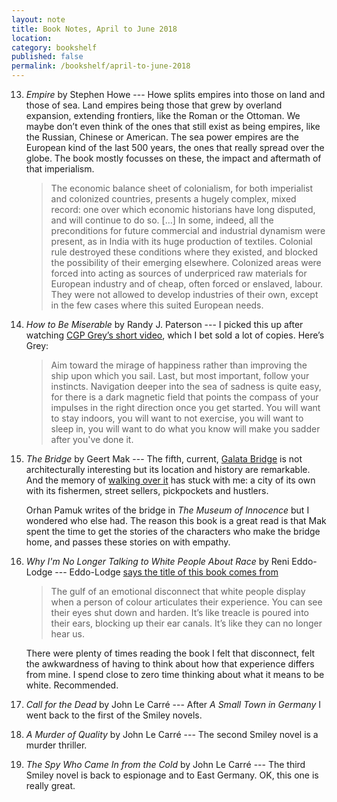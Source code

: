 ```yaml
---
layout: note
title: Book Notes, April to June 2018
location:
category: bookshelf
published: false
permalink: /bookshelf/april-to-june-2018
---
```


13. _Empire_ by Stephen Howe --- Howe splits empires into those on land and
    those of sea. Land empires being those that grew by overland expansion,
    extending frontiers, like the Roman or the Ottoman. We maybe don’t even
    think of the ones that still exist as being empires, like the Russian,
    Chinese or American. The sea power empires are the European kind of the last
    500 years, the ones that really spread over the globe. The book mostly
    focusses on these, the impact and aftermath of that imperialism.

    > The economic balance sheet of colonialism, for both imperialist and
    > colonized countries, presents a hugely complex, mixed record: one over
    > which economic historians have long disputed, and will continue to do so.
    > […] In some, indeed, all the preconditions for future commercial and
    > industrial dynamism were present, as in India with its huge production of
    > textiles. Colonial rule destroyed these conditions where they existed, and
    > blocked the possibility of their emerging elsewhere. Colonized areas were
    > forced into acting as sources of underpriced raw materials for European
    > industry and of cheap, often forced or enslaved, labour. They were not
    > allowed to develop industries of their own, except in the few cases where
    > this suited European needs.
 
14. _How to Be Miserable_ by Randy J. Paterson --- I picked this up after
    watching [CGP Grey’s short video][grey], which I bet sold a lot of copies.
    Here’s Grey:
 
    > Aim toward the mirage of happiness rather than improving the ship upon
    > which you sail. Last, but most important, follow your instincts.
    > Navigation deeper into the sea of sadness is quite easy, for there is a
    > dark magnetic field that  points the compass of your impulses in the right
    > direction once you get started. You will want to stay indoors, you will
    > want to not exercise, you will want to sleep in, you will want to do what
    > you know will make you sadder after you've done it.
 
15. _The Bridge_ by Geert Mak --- The fifth, current, [Galata Bridge][galata] is
    not architecturally interesting but its location and history are remarkable.
    And the memory of [walking over it][istanbul] has stuck with me: a city of
    its own with its fishermen, street sellers, pickpockets and hustlers.

    Orhan Pamuk writes of the bridge in _The Museum of Innocence_ but I wondered
    who else had. The reason this book is a great read is that Mak spent the
    time to get the stories of the characters who make the bridge home, and
    passes these stories on with empathy.
 
16. _Why I'm No Longer Talking to White People About Race_ by Reni Eddo-Lodge
    --- Eddo-Lodge [says the title of this book comes from][eddo] 
    
    > The gulf of an emotional disconnect that white people display when a
    person of colour articulates their experience. You can see their eyes shut
    down and harden. It’s like treacle is poured into their ears, blocking up
    their ear canals. It’s like they can no longer hear us.

    There were plenty of times reading the book I felt that disconnect, felt the
    awkwardness of having to think about how that experience differs from mine.
    I spend close to zero time thinking about what it means to be white.
    Recommended.
 
17. _Call for the Dead_ by John Le Carré --- After _A Small Town in Germany_ I
    went back to the first of the Smiley novels.
 
18. _A Murder of Quality_ by John Le Carré --- The second Smiley novel is a
    murder thriller.
 
19. _The Spy Who Came In from the Cold_ by John Le Carré --- The third Smiley
    novel is back to espionage and to East Germany. OK, this one is really
    great. 

[grey]: https://www.youtube.com/watch?v=LO1mTELoj6o
[galata]: https://en.wikipedia.org/wiki/Galata_Bridge
[istanbul]: /istanbul-apr-2012
[eddo]:  https://www.theguardian.com/world/2017/may/30/why-im-no-longer-talking-to-white-people-about-race
